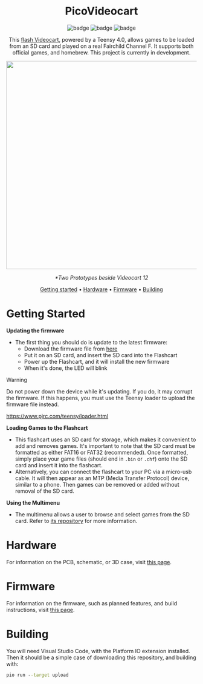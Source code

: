 <div align="center">

# PicoVideocart
 
![badge](https://badgen.net/badge/version/v0.1.0/orange?style=flat-square)
![badge](https://badgen.net/badge/platform/Teensy4.0/green?style=flat-square)
![badge](https://badgen.net/badge/Teensyduino/1.58/blue?style=flat-square)

This [flash Videocart](https://en.wikipedia.org/wiki/Flash_cartridge), powered by a Teensy 4.0, allows games to be loaded from an SD card and played on a real Fairchild Channel F. It supports both official games, and homebrew. This project is currently in development.
  
<p align = "center">
  <img width="550" src="https://user-images.githubusercontent.com/44975876/196056685-d7bb4b9e-c145-4a2e-935d-80e99a07aebd.png">
</p>

*\*Two Prototypes beside Videocart 12*
  
[Getting started](#getting-started) •
[Hardware](#hardware) •
[Firmware](#firmware) •
[Building](#building)
  
</div>

# Getting Started

**Updating the firmware**

- The first thing you should do is update to the latest firmware:
  - Download the firmware file from [here](https://github.com/ZX-80/PicoVideocart/releases/latest/download/videocart_firmware.hex)
  - Put it on an SD card, and insert the SD card into the Flashcart
  - Power up the Flashcart, and it will install the new firmware
  - When it's done, the LED will blink

> [!WARNING] 
> Do not power down the device while it's updating. If you do, it may corrupt the firmware. If this happens, you must use the Teensy loader to upload
> the firmware file instead.
>
> https://www.pjrc.com/teensy/loader.html

**Loading Games to the Flashcart**

- This flashcart uses an SD card for storage, which makes it convenient to add and removes games. It's important to note that the SD card must be formatted as either FAT16 or FAT32 (recommended). Once formatted, simply place your game files (should end in `.bin` or `.chf`) onto the SD card and insert it into the flashcart.
- Alternatively, you can connect the flashcart to your PC via a micro-usb cable. It will then appear as an MTP (Media Transfer Protocol) device, similar to a phone. Then games can be removed or added without removal of the SD card.

**Using the Multimenu**

- The multimenu allows a user to browse and select games from the SD card. Refer to [its repository](https://github.com/ZX-80/Multi-Menu) for more information.

# Hardware

For information on the PCB, schematic, or 3D case, visit [this page](Hardware).

# Firmware

For information on the firmware, such as planned features, and build instructions, visit [this page](Firmware).

# Building

You will need Visual Studio Code, with the Platform IO extension installed. Then it should be a simple case of downloading this repository, and building with:

```cmd
pio run --target upload
```